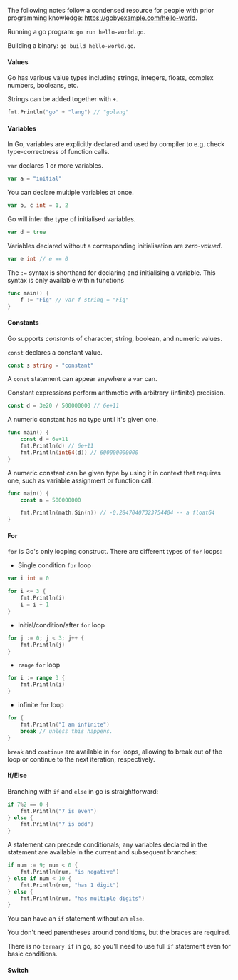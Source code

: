 The following notes follow a condensed resource for people with prior programming knowledge: https://gobyexample.com/hello-world.

Running a go program: `go run hello-world.go`.

Building a binary: `go build hello-world.go`.

#### Values
Go has various value types including strings, integers, floats, complex numbers, booleans, etc.

Strings can be added together with `+`.
```go
fmt.Println("go" + "lang") // "golang"
```

#### Variables
In Go, variables are explicitly declared and used by compiler to e.g. check type-correctness of function calls.

`var` declares 1 or more variables.
```go
var a = "initial"
```

You can declare multiple variables at once.
```go
var b, c int = 1, 2 
```

Go will infer the type of initialised variables.
```go
var d = true
```

Variables declared without a corresponding initialisation are _zero-valued_.
```go
var e int // e == 0
```

The `:=` syntax is shorthand for declaring and initialising a variable. This syntax is only available within functions
```go
func main() {
	f := "Fig" // var f string = "Fig"
}
```

#### Constants
Go supports _constants_ of character, string, boolean, and numeric values.

`const` declares a constant value.
```go
const s string = "constant"
```
A `const` statement can appear anywhere a `var` can.

Constant expressions perform arithmetic with arbitrary (infinite) precision.
```go
const d = 3e20 / 500000000 // 6e+11
```

A numeric constant has no type until it's given one.
```go
func main() {
	const d = 6e+11
	fmt.Println(d) // 6e+11
	fmt.Println(int64(d)) // 600000000000
}
```

A numeric constant can be given type by using it in context that requires one, such as variable assignment or function call.
```go
func main() {
	const n = 500000000

	fmt.Println(math.Sin(n)) // -0.28470407323754404 -- a float64
}
```

#### For
`for` is Go's only looping construct.
There are different types of `for` loops:

- Single condition `for` loop
```go
var i int = 0

for i <= 3 {
	fmt.Println(i)
	i = i + 1	
}
```
- Initial/condition/after `for` loop
```go
for j := 0; j < 3; j++ {
	fmt.Println(j)
}
```
- `range` `for` loop
```go
for i := range 3 {
	fmt.Println(i)
}
```
- infinite `for` loop
```go
for {
	fmt.Println("I am infinite")
	break // unless this happens.
}
```

`break` and `continue` are available in `for`  loops, allowing to break out of the loop or continue to the next iteration, respectively.

#### If/Else
Branching with `if` and `else` in go is straightforward:

```go
if 7%2 == 0 {
	fmt.Println("7 is even")
} else {
	fmt.Println("7 is odd")
}
```

A statement can precede conditionals; any variables declared in the statement are available in the current and subsequent branches:
```go
if num := 9; num < 0 {
	fmt.Println(num, "is negative")
} else if num < 10 {
	fmt.Println(num, "has 1 digit")
} else {
	fmt.Println(num, "has multiple digits")
}
```

You can have an `if` statement without an `else`.

You don't need parentheses around conditions, but the braces are required.

There is no `ternary if` in go, so you'll need to use full `if` statement even for basic conditions.

#### Switch
